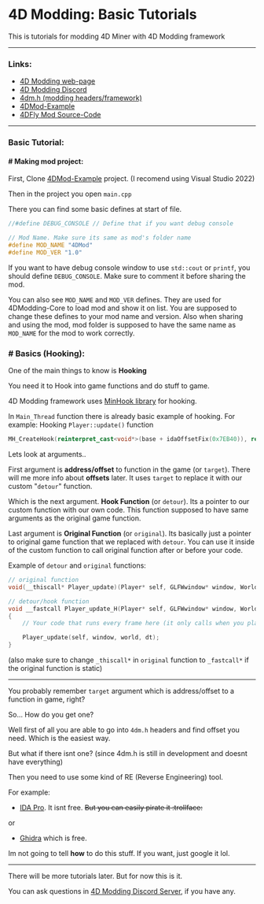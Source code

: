 # 4D Modding: Basic Tutorials
This is tutorials for modding 4D Miner with 4D Modding framework

------------

### Links:
 - [4D Modding web-page](https://gdpseditor.com/4dmodding/ "4D Modding web-page")
 - [4D Modding Discord](https://discord.gg/AmGKpYXBwX "Discord Server")
 - [4dm.h (modding headers/framework)](https://github.com/Tr1NgleDev/4dm.h "4dm.h (modding headers/framework)")
 - [4DMod-Example](https://github.com/Tr1NgleDev/4dmod-example "4DMod-Example")
 - [4DFly Mod Source-Code](https://github.com/Tr1NgleDev/4DFly "4DFly")
------------

### Basic Tutorial:

#### # Making mod project:
First, Clone [4DMod-Example](https://github.com/Tr1NgleDev/4dmod-example "4DMod-Example") project. (I recomend using Visual Studio 2022)

Then in the project you open `main.cpp`

There you can find some basic defines at start of file.
```cpp
//#define DEBUG_CONSOLE // Define that if you want debug console

// Mod Name. Make sure its same as mod's folder name
#define MOD_NAME "4DMod"
#define MOD_VER "1.0"
```
If you want to have debug console window to use `std::cout` or `printf`, you should define `DEBUG_CONSOLE`. Make sure to comment it before sharing the mod.

You can also see `MOD_NAME` and `MOD_VER` defines. They are used for 4DModding-Core to load mod and show it on list. You are supposed to change these defines to your mod name and version. Also when sharing and using the mod, mod folder is supposed to have the same name as `MOD_NAME` for the mod to work correctly.

### # Basics (Hooking):
One of the main things to know is **Hooking**

You need it to Hook into game functions and do stuff to game.

4D Modding framework uses [MinHook library](https://github.com/TsudaKageyu/minhook "MinHook library") for hooking.

In `Main_Thread` function there is already basic example of hooking.
For example: Hooking `Player::update()` function
```cpp
MH_CreateHook(reinterpret_cast<void*>(base + idaOffsetFix(0x7EB40)), reinterpret_cast<void*>(&Player_update_H), reinterpret_cast<void**>(&Player_update));
```
Lets look at arguments..

First argument is **address/offset** to function in the game (or `target`). There will me more info about **offsets** later. It uses `target` to replace it with our custom "`detour`" function.

Which is the next argument. **Hook Function** (or `detour`). Its a pointer to our custom function with our own code. This function supposed to have same arguments as the original game function.

Last argument is **Original Function** (or `original`). Its basically just a pointer to original game function that we replaced with `detour`. You can use it inside of the custom function to call original function after or before your code.

Example of `detour` and `original` functions:
```cpp
// original function
void(__thiscall* Player_update)(Player* self, GLFWwindow* window, World* world, double dt); 

// detour/hook function
void __fastcall Player_update_H(Player* self, GLFWwindow* window, World* world, double dt) 
{
	// Your code that runs every frame here (it only calls when you play in world, because its Player's function)

	Player_update(self, window, world, dt);
}
```
(also make sure to change `_thiscall*` in `original` function to `_fastcall*` if the original function is static)

----

You probably remember `target` argument which is address/offset to a function in game, right?

So... How do you get one?

Well first of all you are able to go into `4dm.h` headers and find offset you need. Which is the easiest way.

But what if there isnt one? (since 4dm.h is still in development and doesnt have everything)

Then you need to use some kind of RE (Reverse Engineering) tool.

For example: 
 - [IDA Pro](https://hex-rays.com/ida-pro/ "IDA Pro"). It isnt free. ~~But you can easily pirate it :trollface:~~
 
 or

 - [Ghidra](https://github.com/NationalSecurityAgency/ghidra "Ghidra") which is free.

Im not going to tell **how** to do this stuff. If you want, just google it lol.

----

There will be more tutorials later. But for now this is it.

You can ask questions in [4D Modding Discord Server](https://discord.gg/AmGKpYXBwX "Discord Server"), if you have any.
